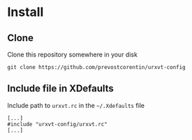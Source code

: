 # Install

## Clone

Clone this repository somewhere in your disk
```
git clone https://github.com/prevostcorentin/urxvt-config
```

## Include file in XDefaults

Include path to `urxvt.rc` in the `~/.Xdefaults` file
```
[...]
#include "urxvt-config/urxvt.rc"
[...]
```

